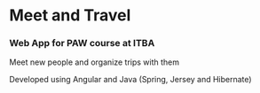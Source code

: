 # Meet and Travel

### Web App for PAW course at ITBA

Meet new people and organize trips with them

Developed using Angular and Java (Spring, Jersey and Hibernate)
